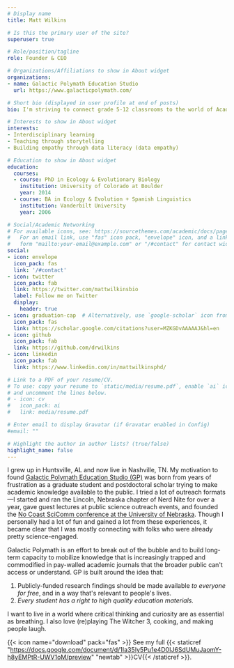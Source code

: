```yaml
---
# Display name
title: Matt Wilkins

# Is this the primary user of the site?
superuser: true

# Role/position/tagline
role: Founder & CEO

# Organizations/Affiliations to show in About widget
organizations:
- name: Galactic Polymath Education Studio
  url: https://www.galacticpolymath.com/

# Short bio (displayed in user profile at end of posts)
bio: I'm striving to connect grade 5-12 classrooms to the world of Academia in a way that helps teachers and breaks down barriers for students.

# Interests to show in About widget
interests:
- Interdisciplinary learning
- Teaching through storytelling
- Building empathy through data literacy (data empathy)

# Education to show in About widget
education:
  courses:
  - course: PhD in Ecology & Evolutionary Biology
    institution: University of Colorado at Boulder
    year: 2014
  - course: BA in Ecology & Evolution + Spanish Linguistics
    institution: Vanderbilt University
    year: 2006

# Social/Academic Networking
# For available icons, see: https://sourcethemes.com/academic/docs/page-builder/#icons
#   For an email link, use "fas" icon pack, "envelope" icon, and a link in the
#   form "mailto:your-email@example.com" or "/#contact" for contact widget.
social:
- icon: envelope
  icon_pack: fas
  link: '/#contact'
- icon: twitter
  icon_pack: fab
  link: https://twitter.com/mattwilkinsbio
  label: Follow me on Twitter
  display:
    header: true
- icon: graduation-cap  # Alternatively, use `google-scholar` icon from `ai` icon pack
  icon_pack: fas
  link: https://scholar.google.com/citations?user=MZKGDvAAAAAJ&hl=en
- icon: github
  icon_pack: fab
  link: https://github.com/drwilkins
- icon: linkedin
  icon_pack: fab
  link: https://www.linkedin.com/in/mattwilkinsphd/

# Link to a PDF of your resume/CV.
# To use: copy your resume to `static/media/resume.pdf`, enable `ai` icons in `params.toml`, 
# and uncomment the lines below.
# - icon: cv
#   icon_pack: ai
#   link: media/resume.pdf

# Enter email to display Gravatar (if Gravatar enabled in Config)
#email: ""

# Highlight the author in author lists? (true/false)
highlight_name: false
---
```


I grew up in Huntsville, AL and now live in Nashville, TN. My motivation to found [Galactic Polymath Education Studio (GP)](https://galacticpolymath.com) was born from years of frustration as a graduate student and postdoctoral scholar trying to make academic knowledge available to the public. I tried a lot of outreach formats—I started and ran the Lincoln, Nebraska chapter of Nerd Nite for over a year, gave guest lectures at public science outreach events, and founded the [No Coast SciComm conference at the University of Nebraska](http://www.scicommcon.org/). Though I personally had a lot of fun and gained a lot from these experiences, it became clear that I was mostly connecting with folks who were already pretty science-engaged. 

Galactic Polymath is an effort to break out of the bubble and to build long-term capacity to mobilize knowledge that is increasingly trapped and commodified in pay-walled academic journals that the broader public can't access or understand. GP is built around the idea that:
1. Publicly-funded research findings should be made available *to everyone for free*, and in a way that's relevant to people's lives. 
2. *Every student has a right to high quality education materials.* 

I want to live in a world where critical thinking and curiosity are as essential as breathing. I also love (re)playing The Witcher 3, cooking, and making people laugh.


{{< icon name="download" pack="fas" >}} See my full {{< staticref "https://docs.google.com/document/d/1Ia35Iy5Pu1e4D0IJ6SdUMuJaomY-h8yEMPtR-UWV1oM/preview" "newtab" >}}CV{{< /staticref >}}.

